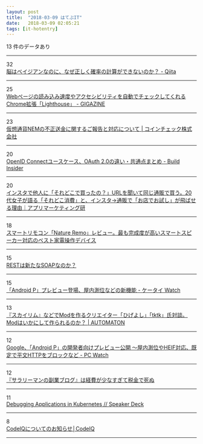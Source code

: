 ```yaml
---
layout: post
title:  "2018-03-09 はてぶIT"
date:   2018-03-09 02:05:21
tags: [it-hotentry]
---
```

13 件のデータあり

<hr><div class="row">
<div class="col-1"><span class="badge badge-pill badge-success h2">32</span></div>
<div class="col-11"><a href='https://qiita.com/katsu1110/items/0d204742c3d619a43a4f' target='_blank'>脳はベイジアンなのに、なぜ正しく確率の計算ができないのか？ - Qiita</a></div>
</div>
<hr>
<div class="row">
<div class="col-1"><span class="badge badge-pill badge-success h2">25</span></div>
<div class="col-11"><a href='https://gigazine.net/news/20180308-lighthouse/' target='_blank'>Webページの読み込み速度やアクセシビリティを自動でチェックしてくれるChrome拡張「Lighthouse」 - GIGAZINE</a></div>
</div>
<hr>
<div class="row">
<div class="col-1"><span class="badge badge-pill badge-success h2">23</span></div>
<div class="col-11"><a href='http://corporate.coincheck.com/2018/03/08/46.html' target='_blank'>仮想通貨NEMの不正送金に関するご報告と対応について | コインチェック株式会社</a></div>
</div>
<hr>
<div class="row">
<div class="col-1"><span class="badge badge-pill badge-success h2">20</span></div>
<div class="col-11"><a href='https://www.buildinsider.net/enterprise/openid/connect' target='_blank'>OpenID Connectユースケース、OAuth 2.0の違い・共通点まとめ - Build Insider</a></div>
</div>
<hr>
<div class="row">
<div class="col-1"><span class="badge badge-pill badge-success h2">20</span></div>
<div class="col-11"><a href='https://note.mu/marketing/n/n77cdb8288112' target='_blank'>インスタで他人に「それどこで買ったの？」URLを聞いて同じ通販で買う。20代女子が語る「それどこ消費」と、インスタ→通販で「お店でお試し」が飛ばせる理由｜アプリマーケティング研</a></div>
</div>
<hr>
<div class="row">
<div class="col-1"><span class="badge badge-pill badge-success h2">18</span></div>
<div class="col-11"><a href='https://blog.triedge-lab.com/2018/03/06/post-3123/' target='_blank'>スマートリモコン「Nature Remo」レビュー。最も完成度が高いスマートスピーカー対応のベスト家電操作デバイス</a></div>
</div>
<hr>
<div class="row">
<div class="col-1"><span class="badge badge-pill badge-success h2">15</span></div>
<div class="col-11"><a href='https://www.infoq.com/jp/news/2018/03/rest-and-soap' target='_blank'>RESTは新たなSOAPなのか？</a></div>
</div>
<hr>
<div class="row">
<div class="col-1"><span class="badge badge-pill badge-success h2">15</span></div>
<div class="col-11"><a href='https://k-tai.watch.impress.co.jp/docs/news/1110492.html' target='_blank'>「Android P」プレビュー登場、屋内測位などの新機能 - ケータイ Watch</a></div>
</div>
<hr>
<div class="row">
<div class="col-1"><span class="badge badge-pill badge-success h2">13</span></div>
<div class="col-11"><a href='http://jp.automaton.am/articles/interviewsjp/20180309-64143/' target='_blank'>『スカイリム』などでModを作るクリエイター「ひげよし」「tktk」氏対談。Modはいかにして作られるのか？ | AUTOMATON</a></div>
</div>
<hr>
<div class="row">
<div class="col-1"><span class="badge badge-pill badge-success h2">12</span></div>
<div class="col-11"><a href='https://pc.watch.impress.co.jp/docs/news/1110561.html' target='_blank'>Google、「Android P」の開発者向けプレビュー公開 ～屋内測位やHEIF対応、既定で平文HTTPをブロックなど - PC Watch</a></div>
</div>
<hr>
<div class="row">
<div class="col-1"><span class="badge badge-pill badge-success h2">12</span></div>
<div class="col-11"><a href='https://30sman.com/blog-expense.html' target='_blank'>『サラリーマンの副業ブログ』は経費が少なすぎて税金で死ぬ</a></div>
</div>
<hr>
<div class="row">
<div class="col-1"><span class="badge badge-pill badge-success h2">11</span></div>
<div class="col-11"><a href='https://speakerdeck.com/tksm/debugging-applications-in-kubernetes' target='_blank'>Debugging Applications in Kubernetes // Speaker Deck</a></div>
</div>
<hr>
<div class="row">
<div class="col-1"><span class="badge badge-pill badge-success h2">8</span></div>
<div class="col-11"><a href='https://codeiq.jp/news/3569' target='_blank'>CodeIQについてのお知らせ│CodeIQ</a></div>
</div>
<hr>
